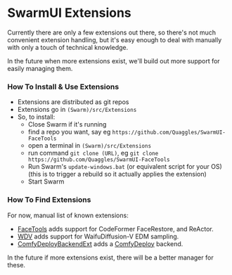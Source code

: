# SwarmUI Extensions

Currently there are only a few extensions out there, so there's not much convenient extension handling, but it's easy enough to deal with manually with only a touch of technical knowledge.

In the future when more extensions exist, we'll build out more support for easily managing them.

### How To Install & Use Extensions

- Extensions are distributed as git repos
- Extensions go in `(Swarm)/src/Extensions`
- So, to install:
    - Close Swarm if it's running
    - find a repo you want, say eg `https://github.com/Quaggles/SwarmUI-FaceTools`
    - open a terminal in `(Swarm)/src/Extensions`
    - run command `git clone (URL)`, eg `git clone https://github.com/Quaggles/SwarmUI-FaceTools`
    - Run Swarm's `update-windows.bat` (or equivalent script for your OS) (this is to trigger a rebuild so it actually applies the extension)
    - Start Swarm

### How To Find Extensions

For now, manual list of known extensions:

- [FaceTools](https://github.com/Quaggles/SwarmUI-FaceTools) adds support for CodeFormer FaceRestore, and ReActor.
- [WDV](https://huggingface.co/waifu-diffusion/wdv-tests) adds support for WaifuDiffusion-V EDM sampling.
- [ComfyDeployBackendExt](https://github.com/mcmonkey4eva/SwarmComfyDeployBackendExt) adds a [ComfyDeploy](https://www.comfydeploy.com/) backend.

In the future if more extensions exist, there will be a better manager for these.
